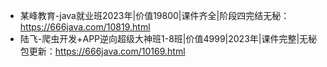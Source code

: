 - 某峰教育-java就业班2023年|价值19800|课件齐全|阶段四完结无秘：https://666java.com/10819.html
- 陆飞-爬虫开发+APP逆向超级大神班1-8班|价值4999|2023年|课件完整|无秘包更新：https://666java.com/10169.html

